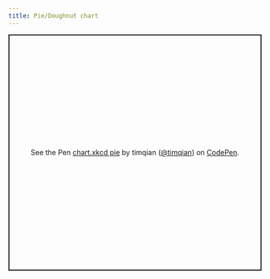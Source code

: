 ```yaml
---
title: Pie/Doughnut chart
---
```


<p class="codepen" data-height="470" data-theme-id="light" data-default-tab="result" data-user="timqian" data-slug-hash="VwZjOPR" style="height: 470px; box-sizing: border-box; display: flex; align-items: center; justify-content: center; border: 2px solid; margin: 1em 0; padding: 1em;" data-pen-title="chart.xkcd pie">
  <span>See the Pen <a href="https://codepen.io/timqian/pen/VwZjOPR/">
  chart.xkcd pie</a> by timqian (<a href="https://codepen.io/timqian">@timqian</a>)
  on <a href="https://codepen.io">CodePen</a>.</span>
</p>
<script async src="https://static.codepen.io/assets/embed/ei.js"></script>